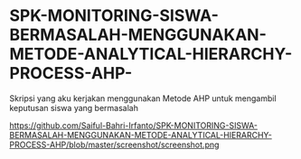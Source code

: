 # SPK-MONITORING-SISWA-BERMASALAH-MENGGUNAKAN-METODE-ANALYTICAL-HIERARCHY-PROCESS-AHP-
Skripsi yang aku kerjakan menggunakan Metode  AHP untuk mengambil keputusan siswa yang bermasalah

https://github.com/Saiful-Bahri-Irfanto/SPK-MONITORING-SISWA-BERMASALAH-MENGGUNAKAN-METODE-ANALYTICAL-HIERARCHY-PROCESS-AHP/blob/master/screenshot/screenshot.png

